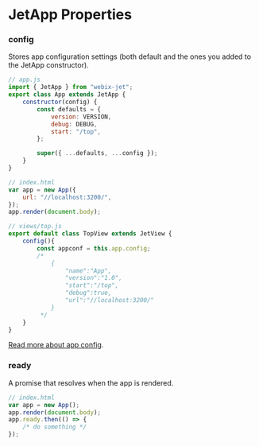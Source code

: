 # JetApp Properties

### config

Stores app configuration settings (both default and the ones you added to the JetApp constructor).

```javascript
// app.js
import { JetApp } from "webix-jet";
export class App extends JetApp {
	constructor(config) {
        const defaults = {
			version: VERSION,
			debug: DEBUG,
			start: "/top",
		};

        super({ ...defaults, ...config });
    }
}

// index.html
var app = new App({
    url: "//localhost:3200/",
});
app.render(document.body);

// views/top.js
export default class TopView extends JetView {
    config(){
        const appconf = this.app.config;
        /*
            {
                "name":"App",
                "version":"1.0",
                "start":"/top",
                "debug":true,
                "url":"//localhost:3200/"
            }
         */
    }
}
```

[Read more about app config](../part-ii-webix-jet-in-details/app-config.md).

### ready

A promise that resolves when the app is rendered.

```javascript
// index.html
var app = new App();
app.render(document.body);
app.ready.then(() => {
    /* do something */
});
```